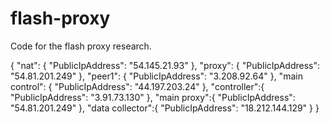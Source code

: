 # flash-proxy

Code for the flash proxy research.

{
    "nat": {
        "PublicIpAddress": "54.145.21.93"
    },
    "proxy": {
        "PublicIpAddress": "54.81.201.249"
    },
    "peer1": {
        "PublicIpAddress": "3.208.92.64"
    },
    "main control": {
        "PublicIpAddress": "44.197.203.24"
    },
    "controller":{
        "PublicIpAddress": "3.91.73.130"
    },
    "main proxy":{
        "PublicIpAddress": "54.81.201.249"
    },
    "data collector":{
        "PublicIpAddress": "18.212.144.129"
    }
}
